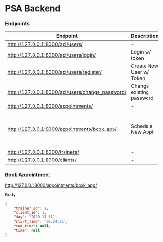 # PSA Backend

### Endpoints

| Endpoint                                         | Description              | Body                                                  |
| ------------------------------------------------ | ------------------------ | ----------------------------------------------------- |
| http://127.0.0.1:8000/api/users/                 | -                        | CRUD                                                  |
| http://127.0.0.1:8000/api/users/login/           | Login w/ token           | username, password                                    |
| http://127.0.0.1:8000/api/users/register/        | Create New User w/ Token | username, password                                    |
| http://127.0.0.1:8000/api/users/change_password/ | Change existing password | username, password                                    |
| http://127.0.0.1:8000/appointments/              | -                        | CRUD                                                  |
| http://127.0.0.1:8000/appointments/book_app/     | Schedule New Appt        | day, start_time, end_time, trainer, client, time=null |
| http://127.0.0.1:8000/trainers/                  | -                        | CRUD                                                  |
| http://127.0.0.1:8000/clients/                   | -                        | CRUD                                                  |

### Book Appointment

http://127.0.0.1:8000/appointments/book_app/ 

Body: 
```json
{
    "trainer_id": 1,
    "client_id": 1,
    "day": "2020-11-11",
    "start_time": "00:24:31",
    "end_time": null,
    "time": null
}
```
